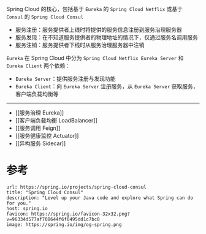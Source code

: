 Spring Cloud 的核心，包括基于 `Eureka` 的 `Spring Cloud Netflix` 或基于 `Consul` 的 `Spring Cloud Consul`
- 服务注册：服务提供者上线时将提供的服务信息注册到服务治理服务器
- 服务发现：在不知道服务提供者的物理地址的情况下，仅通过服务名调用服务
- 服务注销：服务提供者下线时从服务治理服务器中注销

`Eureka` 在 Spring Cloud 中分为 `Spring Cloud Netflix Eureka Server` 和 `Eureka Client` 两个依赖：
- `Eureka Server`：提供服务注册与发现功能
- `Eureka Client`：向 `Eureka Server` 注册服务，从 `Eureka Server` 获取服务，客户端负载均衡等

---

- [[服务治理 Eureka]]
- [[客户端负载均衡 LoadBalancer]]
- [[服务调用 Feign]]
- [[服务健康监控 Actuator]]
- [[异构服务 Sidecar]]

# 参考

```cardlink
url: https://spring.io/projects/spring-cloud-consul
title: "Spring Cloud Consul"
description: "Level up your Java code and explore what Spring can do for you."
host: spring.io
favicon: https://spring.io/favicon-32x32.png?v=96334d577af708644f6f0495dd1c7bc8
image: https://spring.io/img/og-spring.png
```
